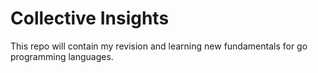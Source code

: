 # Collective Insights

This repo will contain my revision and learning new fundamentals for go programming languages.
